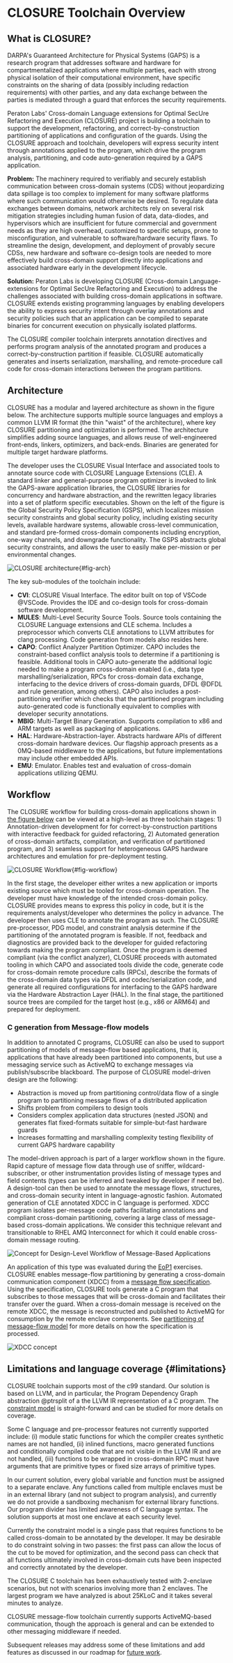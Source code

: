 # CLOSURE Toolchain Overview

## What is CLOSURE?

DARPA's Guaranteed Architecture for Physical Systems (GAPS) is a research program 
that addresses software and hardware for compartmentalized applications where
multiple parties, each with strong physical isolation of their computational
environment, have specific constraints on the sharing of data (possibly including 
redaction requirements) with other parties, and any data exchange between the parties is
mediated through a guard that enforces the security requirements.

Peraton Labs' Cross-domain Language extensions for Optimal SecUre Refactoring
and Execution (CLOSURE) project is building a toolchain to support the
development, refactoring, and correct-by-construction partitioning of
applications and configuration of the guards. Using the CLOSURE approach and
toolchain, developers will express security intent through annotations applied
to the program, which drive the program analysis, partitioning, and code
auto-generation required by a GAPS application.

**Problem:** The machinery required to verifiably and securely establish
communication between cross-domain systems (CDS) without jeopardizing data
spillage is too complex to implement for many software platforms where such
communication would otherwise be desired. To regulate data exchanges between
domains, network architects rely on several risk mitigation strategies
including human fusion of data, data-diodes, and hypervisors which are insufficient
for future commercial and government needs as they are high overhead,
customized to specific setups, prone to misconfiguration, and vulnerable to
software/hardware security flaws. To streamline the design, development, and
deployment of provably secure CDSs, new hardware and software co-design tools
are needed to more effectively build cross-domain support directly into
applications and associated hardware early in the development lifecycle.

**Solution:** Peraton Labs is developing CLOSURE (Cross-domain
Language-extensions for Optimal SecUre Refactoring and Execution) to address
the challenges associated with building cross-domain applications in software.
CLOSURE extends existing programming languages by enabling developers the
ability to express security intent through overlay annotations and security
policies such that an application can be compiled to separate binaries for
concurrent execution on physically isolated platforms.

The CLOSURE compiler toolchain interprets annotation directives and performs
program analysis of the annotated program and produces a correct-by-construction 
partition if feasible. CLOSURE automatically generates and inserts serialization,
marshalling, and remote-procedure call code for cross-domain interactions
between the program partitions.

## Architecture 
CLOSURE has a modular and layered architecture as shown in the figure below.
The architecture supports multiple source languages and employs a common
LLVM IR format (the thin "waist" of the architecture), where key CLOSURE
partitioning and optimization is performed. The architecture simplifies adding
source languages, and allows reuse of well-engineered front-ends, linkers, optimizers,
and back-ends. Binaries are generated for multiple target hardware platforms. 

The developer uses the CLOSURE Visual Interface and associated tools to
annotate source code with CLOSURE Language Extensions (CLE).  A standard linker
and general-purpose program optimizer is invoked to link the GAPS-aware
application libraries, the CLOSURE libraries for concurrency and hardware
abstraction, and the rewritten legacy libraries into a set of platform specific
executables. Shown on the left of the figure is the Global Security Policy Specification
(GSPS), which localizes mission security constraints and global security
policy, including existing security levels, available hardware systems,
allowable cross-level communication, and standard pre-formed cross-domain
components including encryption, one-way channels, and downgrade functionality.
The GSPS abstracts global security constraints, and allows the user to easily
make per-mission or per environmental changes.  

![CLOSURE architecture](docs/C/images/arch.png){#fig-arch}

The key sub-modules of the toolchain include:

- **CVI**: CLOSURE Visual Interface. The editor built on top of VSCode @VSCode. Provides the IDE and co-design tools for cross-domain software development.
- **MULES**: Multi-Level Security Source Tools. Source tools containing the CLOSURE Language extensions and CLE schema. Includes a preprocessor which converts CLE annotations to LLVM attributes for clang processing.  Code generation from models also resides here.
- **CAPO**: Conflict Analyzer Partition Optimizer. CAPO includes the constraint-based conflict analysis tools to determine if a partitioning is feasible. Additional tools in CAPO auto-generate the additional logic needed to make a program cross-domain enabled (i.e., data type marshalling/serialization, RPCs for cross-domain data exchange, interfacing to the device drivers of cross-domain guards, DFDL @DFDL and rule generation, among others). CAPO also includes a post-partitioning verifier which checks that the partitioned program 
including auto-generated code is functionally equivalent to complies with developer security annotations.
- **MBIG**: Multi-Target Binary Generation. Supports compilation to x86 and ARM targets as well as packaging of applications.
- **HAL**: Hardware-Abstraction-layer. Abstracts hardware APIs of different cross-domain hardware devices. Our flagship approach presents as a 0MQ-based middleware to the applications, but future implementations may
include other embedded APIs.
- **EMU**: Emulator. Enables test and evaluation of cross-domain applications utilizing QEMU.

## Workflow 
The CLOSURE workflow for building cross-domain applications shown in [the figure below](#fig-workflow) can be viewed at a high-level as three toolchain stages: 1) Annotation-driven development for for correct-by-construction partitions with interactive feedback for guided refactoring, 2) Automated generation of cross-domain artifacts, compilation, and verification of partitioned program, and 3) seamless support for heterogeneous GAPS hardware architectures and emulation for pre-deployment testing.

![CLOSURE Workflow](docs/C/images/workflow.png){#fig-workflow}

In the first stage, the developer either writes a new application or imports
existing source which must be tooled for cross-domain operation. The developer
must have knowledge of the intended cross-domain policy. CLOSURE provides
means to express this policy in code, but it is the requirements
analyst/developer who determines the policy in advance. The developer then 
uses CLE to annotate the program as such. The CLOSURE pre-processor, PDG model, 
and constraint analysis determine if the partitioning of the annotated program is 
feasible. If not, feedback and diagnostics are provided back to the developer 
for guided refactoring towards making the program compliant. Once the program 
is deemed compliant (via the conflict analyzer), CLOSURE proceeds with automated 
tooling in which CAPO and associated tools divide the code, generate code for 
cross-domain remote procedure calls (RPCs), describe the formats of the cross-domain 
data types via DFDL and codec/serialization code, and generate all required 
configurations for interfacing to the GAPS hardware via the Hardware Abstraction 
Layer (HAL). In the final stage, the partitioned source trees are compiled for 
the target host (e.g., x86 or ARM64) and prepared for deployment. 

### C generation from Message-flow models 

In addition to annotated C programs, CLOSURE can also be used to support partitioning 
of models of message-flow based applications, that is, applications that have already 
been partitioned into components, but use a messaging service such as ActiveMQ to 
exchange messages via publish/subscribe blackboard.  The purpose of CLOSURE model-driven 
design are the following:

- Abstraction is moved up from partitioning control/data flow of a single program to partitioning message flows of a distributed application
- Shifts problem from compilers to design tools
- Considers complex application data structures (nested JSON) and generates flat fixed-formats suitable for simple-but-fast hardware guards
- Increases formatting and marshalling complexity testing flexibility of current GAPS hardware capability

The model-driven approach is part of a larger workflow shown in the figure.
Rapid capture of message flow data through use of sniffer, wildcard-subscriber,
or other instrumentation provides listing of message types and field contents
(types can be inferred and tweaked by developer if need be). A design-tool can
then be used to annotate the message flows, structures, and cross-domain
security intent in language-agnostic fashion. Automated generation of CLE
annotated XDCC in C language is performed. XDCC program isolates per-message
code paths facilitating annotations and compliant cross-domain partitioning,
covering a large class of message-based cross-domain applications. We consider
this technique relevant and transitionable to RHEL AMQ Interconnect for which
it could enable cross-domain message routing.

![Concept for Design-Level Workflow of Message-Based Applications](docs/C/images/modelworkflow.png) 

An application of this type was evaluated during the [EoP1](#eop1) exercises.
CLOSURE enables message-flow partitioning by generating a cross-domain
communication component (XDCC) from a [message flow
specification](https://github.com/gaps-closure/build/blob/develop/apps/eop1/case1/design/design_spec.json).
Using the specification, CLOSURE tools generate a C program that subscribes to those
messages that will be cross-domain and facilitates their transfer over the
guard. When a cross-domain message is received on the remote XDCC, the message
is reconstructed and published to ActiveMQ for consumption by the remote
enclave components. See [partitioning of message-flow model](#modeldriven) for 
more details on how the specification is processed. 

![XDCC concept](docs/C/images/xdcc.png) 

## Limitations and language coverage {#limitations} 

CLOSURE toolchain supports most of the c99 standard. Our solution is based on
LLVM, and in particular, the Program Dependency Graph abstraction @ptrsplit of 
a the LLVM IR representation of a C program. The [constraint model](#constraints) 
is straight-forward and can be studied for more details on coverage.

Some C language and pre-processor features not currently supported include: (i)
module static functions for which the compiler creates synthetic names are not
handled, (ii) inlined functions, macro generated functions and conditionally
compiled code that are not visible in the LLVM IR and are not handled, (iii)
functions to be wrapped in cross-domain RPC must have arguments that are
primitive types or fixed size arrays of primitive types. 

In our current solution, every global variable and function must be assigned to
a separate enclave. Any functions called from multiple enclaves must be in an 
external library (and not subject to program analysis), and currently we do not 
provide a sandboxing mechanism for external library functions. Our program
divider has limited awareness of C language syntax. The solution supports at 
most one enclave at each security level.

Currently the constraint model is a single pass that requires functions to be 
called cross-domain to be annotated by the developer. It may be desirable to do 
constraint solving in two passes: the first pass can allow the locus of the cut 
to be moved for optimization, and the second pass can check that all functions 
ultimately involved in cross-domain cuts have been inspected and correctly annotated 
by the developer.

The CLOSURE C toolchain has been exhaustively tested with 2-enclave scenarios, 
but not with scenarios involving more than 2 enclaves.  The largest program we
have analyzed is about 25KLoC and it takes several minutes to analyze.

CLOSURE message-flow toolchain currently supports ActiveMQ-based communication, though 
the approach is general and can be extended to other messaging middleware if needed. 

Subsequent releases may address some of these limitations and add features as discussed 
in our roadmap for [future work](#future-work).
